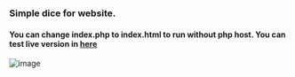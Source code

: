 ### Simple dice for website.
#### You can change index.php to index.html to run without php host. You can test live version in [here](https://jaakkotalvitie.fi/noppa)
![image](https://github.com/jaakka/JS_html_dice_with_graph/assets/25456491/8eac16b1-9708-498f-b896-ba893d3725f0)
